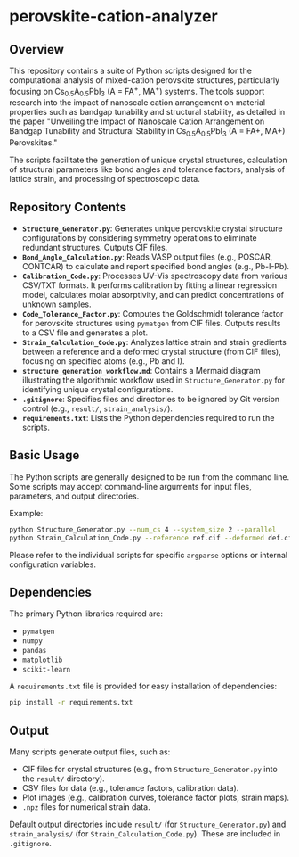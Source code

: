 # perovskite-cation-analyzer

## Overview

This repository contains a suite of Python scripts designed for the computational analysis of mixed-cation perovskite structures, particularly focusing on Cs<sub>0.5</sub>A<sub>0.5</sub>PbI<sub>3</sub> (A = FA<sup>+</sup>, MA<sup>+</sup>) systems. The tools support research into the impact of nanoscale cation arrangement on material properties such as bandgap tunability and structural stability, as detailed in the paper "Unveiling the Impact of Nanoscale Cation Arrangement on Bandgap Tunability and Structural Stability in Cs<sub>0.5</sub>A<sub>0.5</sub>PbI<sub>3</sub> (A = FA+, MA+) Perovskites."

The scripts facilitate the generation of unique crystal structures, calculation of structural parameters like bond angles and tolerance factors, analysis of lattice strain, and processing of spectroscopic data.

## Repository Contents

*   **`Structure_Generator.py`**: Generates unique perovskite crystal structure configurations by considering symmetry operations to eliminate redundant structures. Outputs CIF files.
*   **`Bond_Angle_Calculation.py`**: Reads VASP output files (e.g., POSCAR, CONTCAR) to calculate and report specified bond angles (e.g., Pb-I-Pb).
*   **`Calibration_Code.py`**: Processes UV-Vis spectroscopy data from various CSV/TXT formats. It performs calibration by fitting a linear regression model, calculates molar absorptivity, and can predict concentrations of unknown samples.
*   **`Code_Tolerance_Factor.py`**: Computes the Goldschmidt tolerance factor for perovskite structures using `pymatgen` from CIF files. Outputs results to a CSV file and generates a plot.
*   **`Strain_Calculation_Code.py`**: Analyzes lattice strain and strain gradients between a reference and a deformed crystal structure (from CIF files), focusing on specified atoms (e.g., Pb and I).
*   **`structure_generation_workflow.md`**: Contains a Mermaid diagram illustrating the algorithmic workflow used in `Structure_Generator.py` for identifying unique crystal configurations.
*   **`.gitignore`**: Specifies files and directories to be ignored by Git version control (e.g., `result/`, `strain_analysis/`).
*   **`requirements.txt`**: Lists the Python dependencies required to run the scripts.

## Basic Usage

The Python scripts are generally designed to be run from the command line. Some scripts may accept command-line arguments for input files, parameters, and output directories.

Example:
```bash
python Structure_Generator.py --num_cs 4 --system_size 2 --parallel
python Strain_Calculation_Code.py --reference ref.cif --deformed def.cif
```
Please refer to the individual scripts for specific `argparse` options or internal configuration variables.

## Dependencies

The primary Python libraries required are:

*   `pymatgen`
*   `numpy`
*   `pandas`
*   `matplotlib`
*   `scikit-learn`

A `requirements.txt` file is provided for easy installation of dependencies:
```bash
pip install -r requirements.txt
```

## Output

Many scripts generate output files, such as:
*   CIF files for crystal structures (e.g., from `Structure_Generator.py` into the `result/` directory).
*   CSV files for data (e.g., tolerance factors, calibration data).
*   Plot images (e.g., calibration curves, tolerance factor plots, strain maps).
*   `.npz` files for numerical strain data.

Default output directories include `result/` (for `Structure_Generator.py`) and `strain_analysis/` (for `Strain_Calculation_Code.py`). These are included in `.gitignore`.
